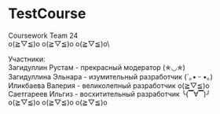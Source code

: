 # TestCourse
Coursework Team 24
\
o(≧▽≦)o o(≧▽≦)o o(≧▽≦)o\

Участники:\
Загидуллин Рустам - прекрасный модератор (✯◡✯)\
Загидуллина Эльнара - изумительный разработчик (´｡• ᵕ •｡)\
Иликбаева Валерия - великолепный разработчик o(≧▽≦)o\
Саетгареев Ильгиз - восхитительный разработчик ╰(▔∀▔)╯
\
o(≧▽≦)o o(≧▽≦)o o(≧▽≦)o
